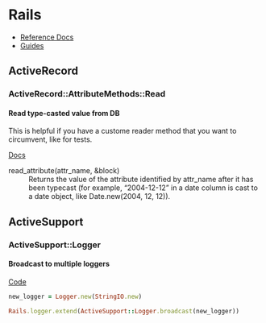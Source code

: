 # Rails

- [Reference Docs](https://api.rubyonrails.org/)
- [Guides](https://guides.rubyonrails.org/)

## ActiveRecord

### ActiveRecord::AttributeMethods::Read

#### Read type-casted value from DB

This is helpful if you have a custome reader method that you want to circumvent, like for tests.

[Docs](https://api.rubyonrails.org/classes/ActiveRecord/AttributeMethods/Read.html#method-i-read_attribute)

<dl>
  <dt>read_attribute(attr_name, &block)</dt>
  <dd>Returns the value of the attribute identified by attr_name after it has been typecast (for example, “2004-12-12” in a date column is cast to a date object, like Date.new(2004, 12, 12)).</dd>
</dl>

## ActiveSupport

### ActiveSupport::Logger

#### Broadcast to multiple loggers

[Code](https://github.com/rails/rails/blob/7-0-stable/activesupport/lib/active_support/logger.rb#L22-L23)

```ruby
new_logger = Logger.new(StringIO.new)

Rails.logger.extend(ActiveSupport::Logger.broadcast(new_logger))
```
